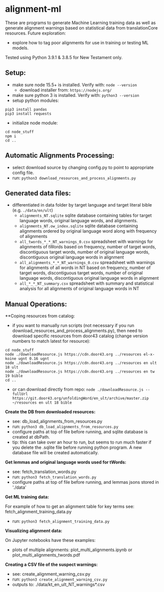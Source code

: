 # alignment-ml

These are programs to generate Machine Learning training data as well as generate alignment warnings based on statistical data from translationCore resources.
Future exploration:
- explore how to tag poor alignments for use in training or testing ML models.

Tested using Python 3.9.1 & 3.8.5 for New Testament only.

## Setup:
- make sure node 15.5+ is installed.  Verify with: `node --version`
  - download installer from: `https://nodejs.org/`
- make sure python 3 is installed.  Verify with: `python3 --version`
- setup python modules:
```
pip3 install pandas
pip3 install requests
```    
- initialize node module:
```
cd node_stuff
npm i
cd ..
```

## Automatic Alignments Processing:
- select download source by changing config.py to point to appropriate config file.
- run: `python3 download_resources_and_process_alignments.py`

## Generated data files:
- differentiated in data folder by target language and target literal bible (e.g. `./data/en/ult`)
  - `alignments_NT.sqlite` sqlite database containing tables for target language words, original language words, and alignments.
  - `alignments_NT.ow_index.sqlite` sqlite database containing alignments ordered by original language word along with frequency of alignments
  - `all_twords_*_*_NT_warnings_0.csv` spreadsheet with warnings for alignments of tWords based on frequency, number of target words, discontiguous target words, number of original language words, discontiguous original language words in alignment
  - `all_alignments_*_*_NT_warnings_0.csv` spreadsheet with warnings for alignments of all words in NT based on frequency, number of target words, discontiguous target words, number of original language words, discontiguous original language words in alignment
  - `all_*_*_NT_summary.csv` spreadsheet with summary and statistical analysis for all alignments of original language words in NT

## Manual Operations:
**Coping resources from catalog:
- if you want to manually run scripts (not necessary if you run download_resources_and_process_alignments.py), then need to download specific resources from door43 catalog (change version numbers to match latest for resource):
```
cd node_stuff
node ./downloadResource.js https://cdn.door43.org ../resources el-x-koine ugnt 0.16 ugnt
node ./downloadResource.js https://cdn.door43.org ../resources en ult 18 ult
node ./downloadResource.js https://cdn.door43.org ../resources en tw 19 bible
cd ..
```
- or can download directly from repo: `node ./downloadResource.js --fullUrl https://git.door43.org/unfoldingWord/en_ult/archive/master.zip ~/resources en ult 18 bible`

**Create the DB from downloaded resources:**

- see: db_load_alignments_from_resources.py
- run: `python3 db_load_alignments_from_resources.py`  
- configure paths at top of file before running, and sqlite database is created at dbPath.
- tip: this can take over an hour to run, but seems to run much faster if you delete the .sqlite file before running python program.  A new database file will be created automatically.

**Get lemmas and original language words used for tWords:**

- see: fetch_translation_words.py
- run: `python3 fetch_translation_words.py`
- configure paths at top of file before running, and lemmas jsons stored in './data'

**Get ML training data:**

For example of how to get an alignment table for key terms see: fetch_alignment_training_data.py
- run: `python3 fetch_alignment_training_data.py`

**Visualizing alignment data:**

On Jupyter notebooks have these examples:
- plots of multiple alignments: plot_multi_alignments.ipynb or plot_multi_alignments_twords.pdf
  
**Creating a CSV file of the suspect warnings:**

- see: create_alignment_warning_csv.py
- run: `python3 create_alignment_warning_csv.py`
- outputs to: ./data/kt_en_ult_NT_warnings*.csv
